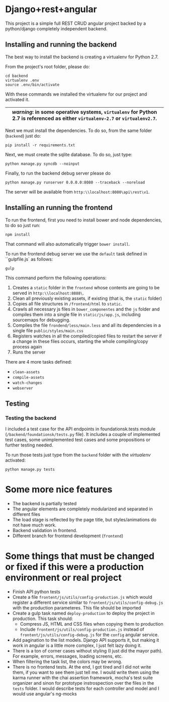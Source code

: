 # Django+rest+angular 

This project is a simple full REST CRUD angular project backed by a 
python/django completely independent backend.

## Installing and running the backend

The best way to install the backend is creating a virtualenv for Python 2.7. 

From the project's root folder, please do:

    cd backend
    virtualenv .env
    source .env/bin/activate

With these commands we installed the virtualenv for our project and activated it.


|*warning*: in some operative systems, ``virtualenv`` for Python 2.7 is  referenced as either `virtualenv-2.7` or `virtualenv2.7`.|
| ------------------------------------------------------------------------------------------------------------------------------- |


Next we must install the dependencies. To do so, from the same folder (``backend``) just do:

    pip install -r requirements.txt
    
Next, we must create the sqlite database. To do so, just type:

    python manage.py syncdb --noinput

Finally, to run the backend debug server please do

    python manage.py runserver 0.0.0.0:8080 --traceback --noreload 
    
The server will be available from ``http:\\localhost:8080\api\rest\v1``.

## Installing an running the frontend

To run the frontend, first you need to install bower and node dependencies, to do so just run:

    npm install
    
That command will also automatically trigger ``bower install``.

To run the frontend debug server we use the ``default`` task defined in ``gulpfile.js` as follows:

    gulp
    
This command perform the following operations:

1. Creates a ``static`` folder in the ``frontend`` whose contents are going to be served in ``http:\\localhost:8888\``.
2. Clean all previously existing assets, if existing (that is, the ``static`` folder)
3. Copies all file structures in ``/frontend/html`` to ``static``.
4. Crawls all necessary js files in ``bower_componentes`` and the ``js`` folder and compiles them into a single file in ``static/js/app.js``, including sourcemaps for debugging.
5. Compiles the file ``frondend/less/main.less`` and all its dependencies in a single file ``public/styles/main.css``
6. Registers watches in all the compiled/copied files to restart the server if a change in these files occurs, starting the whole compiling/copy process again
7. Runs the server

There are 4 more tasks defined:

- ``clean-assets``
- ``compile-assets``
- ``watch-changes``
- ``webserver``

## Testing

### Testing the backend

I included a test case for the API endpoints in foundationsk.tests module (``/backend/foundationsk/tests.py`` file). It includes a couple of implemented test cases, some unimplemented test cases and some propositions or further testing needed.

To run those tests just type from the ``backend`` folder with the _virtualenv_ activated:

    python manage.py tests
    
# Some more nice features
- The backend is partially tested
- The angular elements are completely modularized and separated in different files
- The load stage is reflected by the page title, but styles/animations do not have much work.
- Backend validation in frontend.
- Different branch for frontend development (``frontend``)
    
# Some things that must be changed or fixed if this were a production environment or real project

- Finish API python tests
- Create a file ``frontent/js/utils/config-production.js`` which would register a different service similar to ``frontent/js/utils/config-debug.js`` with the production parameteres. This file should be imported 
- Create a gulp task named ``deploy-production`` to deploy the project in production. This task should:
  - Compress JS, HTML and CSS files when copying them to production
  - Include ``frontent/js/utils/config-production.js`` instead of ``frontent/js/utils/config-debug.js`` for the ``config`` angular service.
- Add pagination to the list models. Django API supports it, but making it work in angular is a little more complex, I just felt lazy doing it.
- There is a ton of corner cases without styling (I just did the mayor path). For example, errors, messages, loading screens, etc.
- When filtering the task list, the colors may be wrong.
- There is no frontend tests. At the end, I got tired and I did not write them, if you want to see them just tell me. I would write them using the karma runner with the chai assertion framework, mocha's test suite organizer and sinon for prototype instrospection over the files in the ``tests`` folder. I would describe tests for each controller and model and I would use angular's ng-mocks 